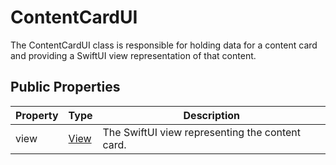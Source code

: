 # ContentCardUI
The ContentCardUI class is responsible for holding data for a content card and providing a SwiftUI view representation of that content.

## Public Properties
| Property | Type | Description |
| --- | --- | --- |
| view | [View](https://developer.apple.com/documentation/swiftui/view) | The SwiftUI view representing the content card. |


